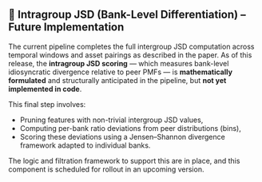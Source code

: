 ## 🚧 Intragroup JSD (Bank-Level Differentiation) – Future Implementation

The current pipeline completes the full intergroup JSD computation across temporal windows and asset pairings as described in the paper. As of this release, the **intragroup JSD scoring** — which measures bank-level idiosyncratic divergence relative to peer PMFs — is **mathematically formulated** and structurally anticipated in the pipeline, but **not yet implemented in code**.

This final step involves:

- Pruning features with non-trivial intergroup JSD values,
- Computing per-bank ratio deviations from peer distributions (bins),
- Scoring these deviations using a Jensen–Shannon divergence framework adapted to individual banks.

The logic and filtration framework to support this are in place, and this component is scheduled for rollout in an upcoming version.
